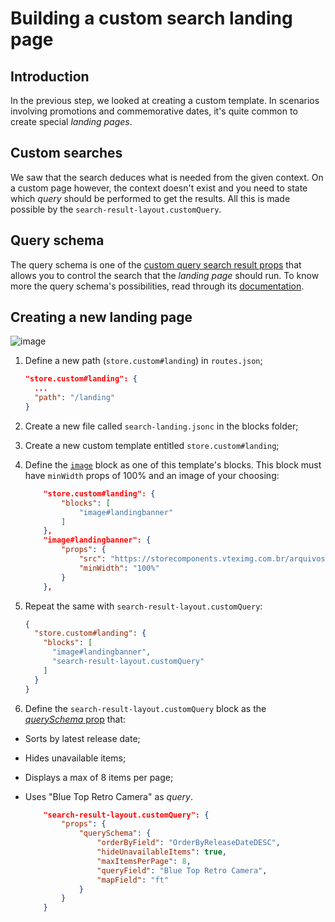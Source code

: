 # Building a custom search landing page 

## Introduction

In the previous step, we looked at creating a custom template. In scenarios involving promotions and commemorative dates, it's quite common to create special *landing pages*. 

## Custom searches

We saw that the search deduces what is needed from the given context. On a custom page however, the context doesn't exist and you need to state which *query* should be performed to get the results. All this is made possible by the `search-result-layout.customQuery`.

## Query schema

The query schema is one of the [custom query search result props](https://vtex.io/docs/app/vtex.search-result#layout-api) that allows you to control the search that the *landing page* should run. To know more the query schema's possibilities, read through its [documentation](https://vtex.io/docs/app/vtex.search-result#queryschema).

## Creating a new landing page

![image](https://user-images.githubusercontent.com/18701182/69890324-d1792b80-12d3-11ea-911d-194d2cb778c8.png)

1. Define a new path (`store.custom#landing`) in `routes.json`;

    ```json
    "store.custom#landing": {
      ...
      "path": "/landing"
    }
    ```

2. Create a new file called `search-landing.jsonc` in the blocks folder;
3. Create a new custom template entitled `store.custom#landing`;
4. Define the [`image`](https://vtex.io/docs/components/all/vtex.store-components/image) block as one of this template's blocks. This block must have `minWidth` props of 100% and an image of your choosing:

    ```json
        "store.custom#landing": {
            "blocks": [
                "image#landingbanner" 
            ]
        },
        "image#landingbanner": {
            "props": {
                "src": "https://storecomponents.vteximg.com.br/arquivos/box.png",
                "minWidth": "100%"
            }
        },
    ```

5. Repeat the same with `search-result-layout.customQuery`:

    ```json
    {
      "store.custom#landing": { 
        "blocks": [
          "image#landingbanner", 
          "search-result-layout.customQuery"
        ]
      }
    }
    ```

6. Define the `search-result-layout.customQuery` block as the [*querySchema* prop](https://vtex.io/docs/app/vtex.search-result#queryschema) that:
  - Sorts by latest release date;
  - Hides unavailable items;
  - Displays a max of 8 items per page;
  - Uses "Blue Top Retro Camera" as *query*.

    ```json
        "search-result-layout.customQuery": {
            "props": {
                "querySchema": {
                    "orderByField": "OrderByReleaseDateDESC",
                    "hideUnavailableItems": true,
                    "maxItemsPerPage": 8,
                    "queryField": "Blue Top Retro Camera",
                    "mapField": "ft"
                }
            }
        }
    ```
 
